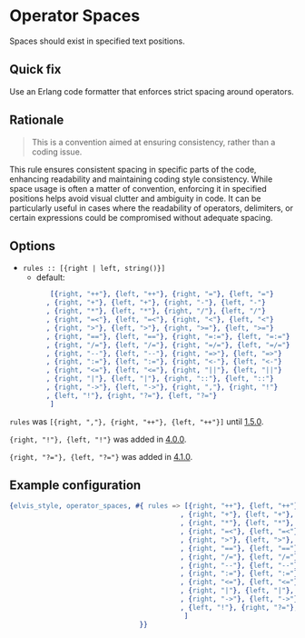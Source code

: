 # Operator Spaces

Spaces should exist in specified text positions.

## Quick fix

Use an Erlang code formatter that enforces strict spacing around operators.

## Rationale

> This is a convention aimed at ensuring consistency, rather than a coding issue.

This rule ensures consistent spacing in specific parts of the code, enhancing readability and
maintaining coding style consistency. While space usage is often a matter of convention, enforcing
it in specified positions helps avoid visual clutter and ambiguity in code. It can be particularly
useful in cases where the readability of operators, delimiters, or certain expressions could be
compromised without adequate spacing.

## Options

- `rules :: [{right | left, string()}]`
  - default:

```erlang
          [{right, "++"}, {left, "++"}, {right, "="}, {left, "="}
         , {right, "+"}, {left, "+"}, {right, "-"}, {left, "-"}
         , {right, "*"}, {left, "*"}, {right, "/"}, {left, "/"}
         , {right, "=<"}, {left, "=<"}, {right, "<"}, {left, "<"}
         , {right, ">"}, {left, ">"}, {right, ">="}, {left, ">="}
         , {right, "=="}, {left, "=="}, {right, "=:="}, {left, "=:="}
         , {right, "/="}, {left, "/="}, {right, "=/="}, {left, "=/="}
         , {right, "--"}, {left, "--"}, {right, "=>"}, {left, "=>"}
         , {right, ":="}, {left, ":="}, {right, "<-"}, {left, "<-"}
         , {right, "<="}, {left, "<="}, {right, "||"}, {left, "||"}
         , {right, "|"}, {left, "|"}, {right, "::"}, {left, "::"}
         , {right, "->"}, {left, "->"}, {right, ","}, {right, "!"}
         , {left, "!"}, {right, "?="}, {left, "?="}
          ]
```

`rules` was `[{right, ","}, {right, "++"}, {left, "++"}]` until [1.5.0](https://github.com/inaka/elvis_core/releases/tag/1.5.0).

`{right, "!"}, {left, "!"}` was added in [4.0.0](https://github.com/inaka/elvis_core/releases/tag/4.0.0).

`{right, "?="}, {left, "?="}` was added in [4.1.0](https://github.com/inaka/elvis_core/releases/tag/4.1.0).

## Example configuration

```erlang
{elvis_style, operator_spaces, #{ rules => [{right, "++"}, {left, "++"}, {right, "="}, {left, "="}
                                          , {right, "+"}, {left, "+"}, {right, "-"}, {left, "-"}
                                          , {right, "*"}, {left, "*"}, {right, "/"}, {left, "/"}
                                          , {right, "=<"}, {left, "=<"}, {right, "<"}, {left, "<"}
                                          , {right, ">"}, {left, ">"}, {right, ">="}, {left, ">="}
                                          , {right, "=="}, {left, "=="}, {right, "=:="}, {left, "=:="}
                                          , {right, "/="}, {left, "/="}, {right, "=/="}, {left, "=/="}
                                          , {right, "--"}, {left, "--"}, {right, "=>"}, {left, "=>"}
                                          , {right, ":="}, {left, ":="}, {right, "<-"}, {left, "<-"}
                                          , {right, "<="}, {left, "<="}, {right, "||"}, {left, "||"}
                                          , {right, "|"}, {left, "|"}, {right, "::"}, {left, "::"}
                                          , {right, "->"}, {left, "->"}, {right, ","}, {right, "!"}
                                          , {left, "!"}, {right, "?="}, {left, "?="}
                                           ]
                                }}
```
